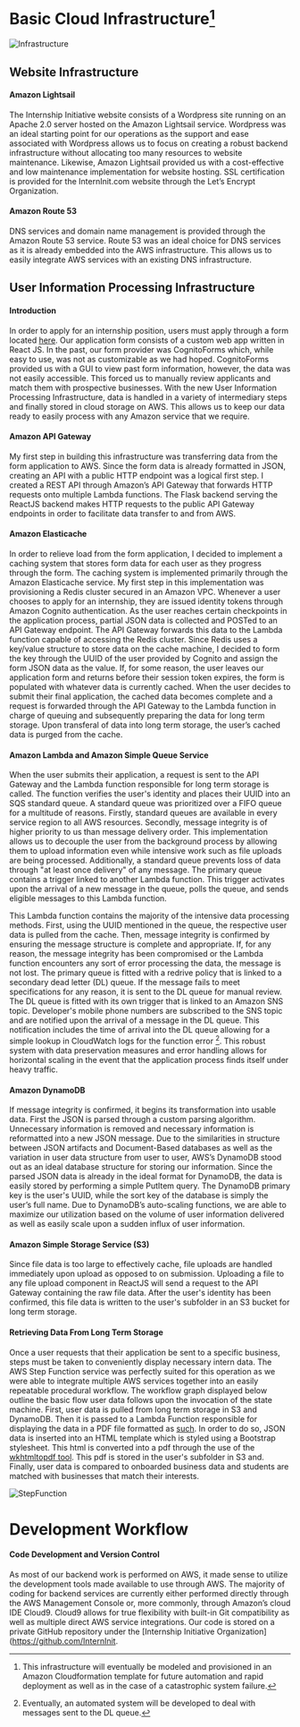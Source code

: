 # Basic Cloud Infrastructure[^1]

![Infrastructure](images/flowchart.png)

[^1]: This infrastructure will eventually be modeled and provisioned in an Amazon Cloudformation template for future automation and rapid deployment as well as in the case of a catastrophic system failure.

## Website Infrastructure
#### Amazon Lightsail
The Internship Initiative website consists of a Wordpress site running on an Apache 2.0 server hosted on the Amazon Lightsail service. Wordpress was an ideal starting point for our operations as the support and ease associated with Wordpress allows us to focus on creating a robust backend infrastructure without allocating too many resources to website maintenance. Likewise, Amazon Lightsail provided us with a cost-effective and low maintenance implementation for website hosting. SSL certification is provided for the InternInit.com website through the Let’s Encrypt Organization.
#### Amazon Route 53
DNS services and domain name management is provided through the Amazon Route 53 service. Route 53 was an ideal choice for DNS services as it is already embedded into the AWS infrastructure. This allows us to easily integrate AWS services with an existing DNS infrastructure.

## User Information Processing Infrastructure
#### Introduction
In order to apply for an internship position, users must apply through a form located [here](https://apply.interninit.com). Our application form consists of a custom web app written in React JS. In the past, our form provider was CognitoForms which, while easy to use, was not as customizable as we had hoped. CognitoForms provided us with a GUI to view past form information, however, the data was not easily accessible. This forced us to manually review applicants and match them with prospective businesses. With the new User Information Processing Infrastructure, data is handled in a variety of intermediary steps and finally stored in cloud storage on AWS. This allows us to keep our data ready to easily process with any Amazon service that we require.

#### Amazon API Gateway
My first step in building this infrastructure was transferring data from the form application to AWS. Since the form data is already formatted in JSON, creating an API with a public HTTP endpoint was a logical first step. I created a REST API through Amazon’s API Gateway that forwards HTTP requests onto multiple Lambda functions. The Flask backend serving the ReactJS backend makes HTTP requests to the public API Gateway endpoints in order to facilitate data transfer to and from AWS.

#### Amazon Elasticache
In order to relieve load from the form application, I decided to implement a caching system that stores form data for each user as they progress through the form. The caching system is implemented primarily through the Amazon Elasticache service. My first step in this implementation was provisioning a Redis cluster secured in an Amazon VPC. Whenever a user chooses to apply for an internship, they are issued identity tokens through Amazon Cognito authentication. As the user reaches certain checkpoints in the application process, partial JSON data is collected and POSTed to an API Gateway endpoint. The API Gateway forwards this data to the Lambda function capable of accessing the Redis cluster. Since Redis uses a key/value structure to store data on the cache machine, I decided to form the key through the UUID of the user provided by Cognito and assign the form JSON data as the value. If, for some reason, the user leaves our application form and returns before their session token expires, the form is populated with whatever data is currently cached. When the user decides to submit their final application, the cached data becomes complete and a request is forwarded through the API Gateway to the Lambda function in charge of queuing and subsequently preparing the data for long term storage. Upon transferal of data into long term storage, the user’s cached data is purged from the cache.

#### Amazon Lambda and Amazon Simple Queue Service
When the user submits their application, a request is sent to the API Gateway and the Lambda function responsible for long term storage is called. The function verifies the user's identity and places their UUID into an SQS standard queue. A standard queue was prioritized over a FIFO queue for a multitude of reasons. Firstly, standard queues are available in every service region to all AWS resources. Secondly, message integrity is of higher priority to us than message delivery order. This implementation allows us to decouple the user from the background process by allowing them to upload information even while intensive work such as file uploads are being processed. Additionally, a standard queue prevents loss of data through "at least once delivery" of any message. The primary queue contains a trigger linked to another Lambda function. This trigger activates upon the arrival of a new message in the queue, polls the queue, and sends eligible messages to this Lambda function.

This Lambda function contains the majority of the intensive data processing methods. First, using the UUID mentioned in the queue, the respective user data is pulled from the cache. Then, message integrity is confirmed by ensuring the message structure is complete and appropriate. If, for any reason, the message integrity has been compromised or the Lambda function encounters any sort of error processing the data, the message is not lost. The primary queue is fitted with a redrive policy that is linked to a secondary dead letter (DL) queue. If the message fails to meet specifications for any reason, it is sent to the DL queue for manual review. The DL queue is fitted with its own trigger that is linked to an Amazon SNS topic. Developer's mobile phone numbers are subscribed to the SNS topic and are notified upon the arrival of a message in the DL queue. This notification includes the time of arrival into the DL queue allowing for a simple lookup in CloudWatch logs for the function error [^2].  This robust system with data preservation measures and error handling allows for horizontal scaling in the event that the application process finds itself under heavy traffic.

[^2]: Eventually, an automated system will be developed to deal with messages sent to the DL queue.

#### Amazon DynamoDB
If message integrity is confirmed, it begins its transformation into usable data. First the JSON is parsed through a custom parsing algorithm. Unnecessary information is removed and necessary information is reformatted into a new JSON message. Due to the similarities in structure between JSON artifacts and Document-Based databases as well as the variation in user data structure from user to user, AWS’s DynamoDB stood out as an ideal database structure for storing our information. Since the parsed JSON data is already in the ideal format for DynamoDB, the data is easily stored by performing a simple PutItem query. The DynamoDB primary key is the user's UUID, while the sort key of the database is simply the user’s full name. Due to DynamoDB’s auto-scaling functions, we are able to maximize our utilization based on the volume of user information delivered as well as easily scale upon a sudden influx of user information.

#### Amazon Simple Storage Service (S3)
Since file data is too large to effectively cache, file uploads are handled immediately upon upload as opposed to on submission. Uploading a file to any file upload component in ReactJS will send a request to the API Gateway containing the raw file data. After the user's identity has been confirmed, this file data is written to the user's subfolder in an S3 bucket for long term storage.

#### Retrieving Data From Long Term Storage
Once a user requests that their application be sent to a specific business, steps must be taken to conveniently display necessary intern data. The AWS Step Function service was perfectly suited for this operation as we were able to integrate multiple AWS services together into an easily repeatable procedural workflow. The workflow graph displayed below outline the basic flow user data follows upon the invocation of the state machine. First, user data is pulled from long term storage in S3 and DynamoDB. Then it is passed to a Lambda Function responsible for displaying the data in a PDF file formatted as [such](images/example.pdf). In order to do so, JSON data is inserted into an HTML template which is styled using a Bootstrap stylesheet. This html is converted into a pdf through the use of the [wkhtmltopdf tool](https://wkhtmltopdf.org/). This pdf is stored in the user's subfolder in S3 and. Finally, user data is compared to onboarded business data and students are matched with businesses that match their interests.

![StepFunction](images/stepfunctions_graph.png)

# Development Workflow
#### Code Development and Version Control
As most of our backend work is performed on AWS, it made sense to utilize the development tools made available to use through AWS. The majority of coding for backend services are currently either performed directly through the AWS Management Console or, more commonly, through Amazon’s cloud IDE Cloud9. Cloud9 allows for true flexibility with built-in Git compatibility as well as multiple direct AWS service integrations. Our code is stored on a private GitHub repository under the [Internship Initiative Organization](https://github.com/InternInit.
